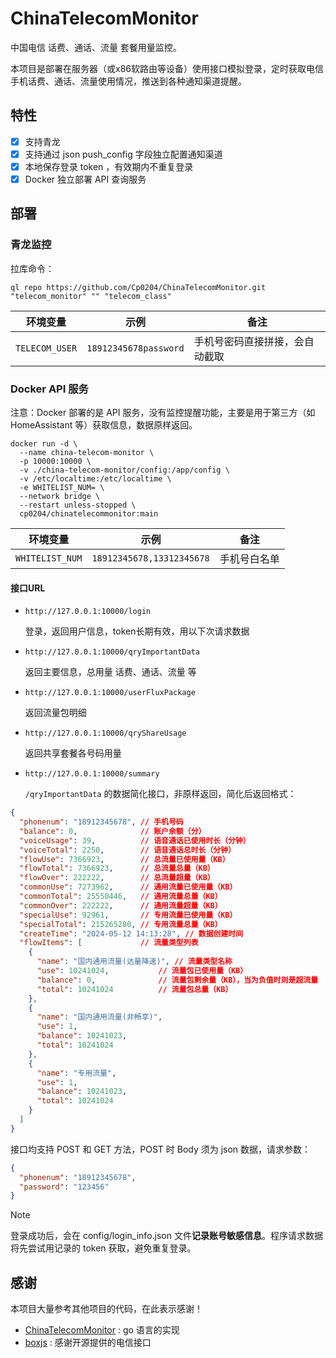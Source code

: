 # ChinaTelecomMonitor

中国电信 话费、通话、流量 套餐用量监控。

本项目是部署在服务器（或x86软路由等设备）使用接口模拟登录，定时获取电信手机话费、通话、流量使用情况，推送到各种通知渠道提醒。

## 特性

- [x] 支持青龙
- [x] 支持通过 json push_config 字段独立配置通知渠道
- [x] 本地保存登录 token ，有效期内不重复登录
- [x] Docker 独立部署 API 查询服务

## 部署

### 青龙监控

拉库命令：

```
ql repo https://github.com/Cp0204/ChinaTelecomMonitor.git "telecom_monitor" "" "telecom_class"
```

| 环境变量       | 示例                  | 备注                           |
| -------------- | --------------------- | ------------------------------ |
| `TELECOM_USER` | `18912345678password` | 手机号密码直接拼接，会自动截取 |

### Docker API 服务

注意：Docker 部署的是 API 服务，没有监控提醒功能，主要是用于第三方（如 HomeAssistant 等）获取信息，数据原样返回。

```shell
docker run -d \
  --name china-telecom-monitor \
  -p 10000:10000 \
  -v ./china-telecom-monitor/config:/app/config \
  -v /etc/localtime:/etc/localtime \
  -e WHITELIST_NUM= \
  --network bridge \
  --restart unless-stopped \
  cp0204/chinatelecommonitor:main
```

| 环境变量        | 示例                      | 备注         |
| --------------- | ------------------------- | ------------ |
| `WHITELIST_NUM` | `18912345678,13312345678` | 手机号白名单 |

#### 接口URL

- `http://127.0.0.1:10000/login`

  登录，返回用户信息，token长期有效，用以下次请求数据

- `http://127.0.0.1:10000/qryImportantData`

  返回主要信息，总用量 话费、通话、流量 等

- `http://127.0.0.1:10000/userFluxPackage`

  返回流量包明细

- `http://127.0.0.1:10000/qryShareUsage`

  返回共享套餐各号码用量

- `http://127.0.0.1:10000/summary`

  `/qryImportantData` 的数据简化接口，非原样返回，简化后返回格式：

```json
{
  "phonenum": "18912345678", // 手机号码
  "balance": 0,              // 账户余额（分）
  "voiceUsage": 39,          // 语音通话已使用时长（分钟）
  "voiceTotal": 2250,        // 语音通话总时长（分钟）
  "flowUse": 7366923,        // 总流量已使用量（KB）
  "flowTotal": 7366923,      // 总流量总量（KB）
  "flowOver": 222222,        // 总流量超量（KB）
  "commonUse": 7273962,      // 通用流量已使用量（KB）
  "commonTotal": 25550446,   // 通用流量总量（KB）
  "commonOver": 222222,      // 通用流量超量（KB）
  "specialUse": 92961,       // 专用流量已使用量（KB）
  "specialTotal": 215265280, // 专用流量总量（KB）
  "createTime": "2024-05-12 14:13:28", // 数据创建时间
  "flowItems": [             // 流量类型列表
    {
      "name": "国内通用流量(达量降速)", // 流量类型名称
      "use": 10241024,           // 流量包已使用量（KB）
      "balance": 0,              // 流量包剩余量（KB），当为负值时则是超流量
      "total": 10241024          // 流量包总量（KB）
    },
    {
      "name": "国内通用流量(非畅享)",
      "use": 1,
      "balance": 10241023,
      "total": 10241024
    },
    {
      "name": "专用流量",
      "use": 1,
      "balance": 10241023,
      "total": 10241024
    }
  ]
}
```

接口均支持 POST 和 GET 方法，POST 时 Body 须为 json 数据，请求参数：

```json
{
  "phonenum": "18912345678",
  "password": "123456"
}
```

> [!NOTE]
> 登录成功后，会在 config/login_info.json 文件**记录账号敏感信息**。程序请求数据将先尝试用记录的 token 获取，避免重复登录。

## 感谢

本项目大量参考其他项目的代码，在此表示感谢！

- [ChinaTelecomMonitor](https://github.com/LambdaExpression/ChinaTelecomMonitor) : go 语言的实现
- [boxjs](https://github.com/gsons/boxjs) : 感谢开源提供的电信接口